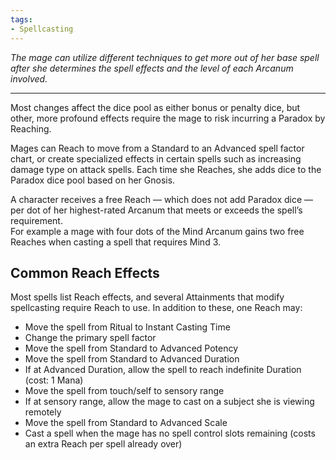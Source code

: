 ```yaml
---
tags:
- Spellcasting
---
```


_The mage can utilize different techniques to get more out of her base spell after she determines the spell effects and the level of each Arcanum involved._

---

Most changes affect the dice pool as either bonus or penalty dice, but other, more profound effects require the mage to risk incurring a Paradox by Reaching.

Mages can Reach to move from a Standard to an Advanced spell factor chart, or create specialized effects in certain spells such as increasing damage type on attack spells. Each time she Reaches, she adds dice to the Paradox dice pool based on her Gnosis.

A character receives a free Reach — which does not add Paradox dice — per dot of her highest-rated Arcanum that meets or exceeds the spell’s requirement.\
For example a mage with four dots of the Mind Arcanum gains two free Reaches when casting a spell that requires Mind 3.

## Common Reach Effects

Most spells list Reach effects, and several Attainments that modify spellcasting require Reach to use. In addition to these, one Reach may:
- Move the spell from Ritual to Instant Casting Time
- Change the primary spell factor
- Move the spell from Standard to Advanced Potency
- Move the spell from Standard to Advanced Duration
- If at Advanced Duration, allow the spell to reach indefinite Duration (cost: 1 Mana)
- Move the spell from touch/self to sensory range
- If at sensory range, allow the mage to cast on a subject she is viewing remotely
- Move the spell from Standard to Advanced Scale
- Cast a spell when the mage has no spell control slots remaining (costs an extra Reach per spell already over)